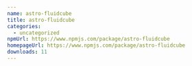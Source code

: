 ```yaml
---
name: astro-fluidcube
title: astro-fluidcube
categories:
  - uncategorized
npmUrl: https://www.npmjs.com/package/astro-fluidcube
homepageUrl: https://www.npmjs.com/package/astro-fluidcube
downloads: 11
---
```

